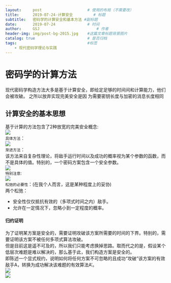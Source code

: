 ```yaml
---
layout:     post   				    # 使用的布局（不需要改）
title:      2019-07-24-计算安全			# 标题 
subtitle:   密码学的计算安全和基本方法 #副标题
date:       2019-07-24 				# 时间
author:     GSJ 						# 作者
header-img: img/post-bg-2015.jpg 	#这篇文章标题背景图片
catalog: true 						# 是否归档
tags:								#标签
    - 现代密码学理论与实践
---
```


# 密码学的计算方法 <br>
现代密码学构造方法大多是基于计算安全，即给定足够的时间间和计算能力，他们会被攻破。 之所以放弃实现完美安全是因
为需要密钥长度与加密的消息长度相同 <br>
## 计算安全的基本思想 <br>
基于计算的方法包含了2种放宽的完美安全概念: <br>
![](https://img-blog.csdn.net/20170928201547541?watermark/2/text/aHR0cDovL2Jsb2cuY3Nkbi5uZXQvc2pyR0NreW0=/font/5a6L5L2T/fontsize/400/fill/I0JBQkFCMA==/dissolve/70/gravity/Center) <br>
`具体方法`： <br>
![](https://img-blog.csdn.net/20170928211851301?watermark/2/text/aHR0cDovL2Jsb2cuY3Nkbi5uZXQvc2pyR0NreW0=/font/5a6L5L2T/fontsize/400/fill/I0JBQkFCMA==/dissolve/70/gravity/Center) <br>
`渐进方法`：<br>
该方法来自复杂性理论，将敌手运行时间以及成功的概率视为某个参数的函数，而不是具体的值。特别的，一个密码方案包含一个安全参数。<br>
![](https://img-blog.csdn.net/20170928212719831?watermark/2/text/aHR0cDovL2Jsb2cuY3Nkbi5uZXQvc2pyR0NreW0=/font/5a6L5L2T/fontsize/400/fill/I0JBQkFCMA==/dissolve/70/gravity/Center) <br>
`特别注意`: <br>
![](https://img-blog.csdn.net/20170928213225303?watermark/2/text/aHR0cDovL2Jsb2cuY3Nkbi5uZXQvc2pyR0NreW0=/font/5a6L5L2T/fontsize/400/fill/I0JBQkFCMA==/dissolve/70/gravity/Center) <br>
`松弛的必要性`：(在我个人而言，这是某种程度上的妥协) <br>
两个松弛：<br>
- 安全性仅仅抵抗有效的（多项式时间之内）敌手。<br>
- 允许在一定情况下，忽略小到一定程度的概率。 <br>
#### 归约证明 <br>

为了证明某方案是安全的，需要证明攻破该方案所需要的时间的下界。特别的，需要证明该方案不被任何多项式算法攻破。<br>
但是目前这是遥不可及的，所以我们只能考虑换掉思路。取而代之的是，假设某个低层次难题是难以解决的，那么基于此，我们构造方案是安全的。<br>
即陈述一个显式规约，说明如何将任何方案不可忽略的且成功“攻破”该方案的有效敌手A，转换为成功解决该难题的有效算法A’。<br>
![](https://img-blog.csdn.net/20170928220508964?watermark/2/text/aHR0cDovL2Jsb2cuY3Nkbi5uZXQvc2pyR0NreW0=/font/5a6L5L2T/fontsize/400/fill/I0JBQkFCMA==/dissolve/70/gravity/Center) <br>
![](https://img-blog.csdn.net/20170928220516109?watermark/2/text/aHR0cDovL2Jsb2cuY3Nkbi5uZXQvc2pyR0NreW0=/font/5a6L5L2T/fontsize/400/fill/I0JBQkFCMA==/dissolve/70/gravity/Center) <br>
